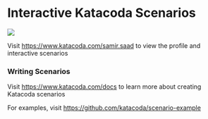 # Interactive Katacoda Scenarios

[![](http://shields.katacoda.com/katacoda/samir.saad/count.svg)](https://www.katacoda.com/samir.saad "Get your profile on Katacoda.com")

Visit https://www.katacoda.com/samir.saad to view the profile and interactive scenarios

### Writing Scenarios
Visit https://www.katacoda.com/docs to learn more about creating Katacoda scenarios

For examples, visit https://github.com/katacoda/scenario-example
